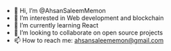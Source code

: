 - 👋 Hi, I’m @AhsanSaleemMemon
- 👀 I’m interested in Web development and blockchain
- 🌱 I’m currently learning React
- 💞️ I’m looking to collaborate on open source projects
- 📫 How to reach me: ahsansaleememon@gmail.com

<!---
AhsanSaleemMemon/AhsanSaleemMemon is a ✨ special ✨ repository because its `README.md` (this file) appears on your GitHub profile.
You can click the Preview link to take a look at your changes.
--->
